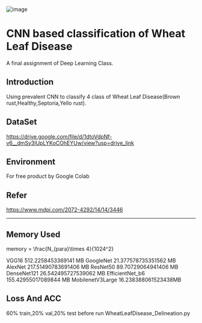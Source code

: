 ![image](https://github.com/HuanmengQwQ/WheatLeafDiseaseByPyTorch/assets/53703425/578e25e4-2ded-4ae7-80e1-2be78e98b136)

# CNN based classification of Wheat Leaf Disease

A final assignment of Deep Learning Class.

## Introduction

Using prevalent CNN to classify 4 class of Wheat Leaf Disease(Brown rust,Healthy,Septoria,Yello rust).

## DataSet
https://drive.google.com/file/d/1dtoVdpNf-v6__dmSy3lUpLYKoCOhEYUw/view?usp=drive_link

## Environment
For free product by Google Colab 


## Refer

https://www.mdpi.com/2072-4292/14/14/3446

***

## Memory Used

memory = \frac{N_{para}\times 4}{1024^2}

VGG16 512.2258453369141 MB
GoogleNet 21.377578735351562 MB
AlexNet 217.51490783691406 MB
ResNet50 89.70729064941406 MB
DenseNet121 26.542495727539062 MB
EfficientNet_b6 155.42955017089844 MB
MobilenetV3Large 16.238388061523438MB

## Loss And ACC

60% train,20% val,20% test before run WheatLeafDisease_Delineation.py

